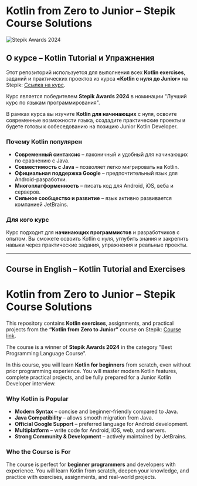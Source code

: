 # Kotlin from Zero to Junior – Stepik Course Solutions

![Stepik Awards 2024](https://cdn.stepik.net/media/cache/images/courses/207758/cover_0xm2U0N/67ce232a902322bbcbbbb1e36202f3fb.png)

## О курсе – Kotlin Tutorial и Упражнения

Этот репозиторий используется для выполнения всех **Kotlin exercises**, заданий и практических проектов из курса **«Kotlin с нуля до Junior»** на Stepik: [Ссылка на курс](https://stepik.org/course/207758/syllabus).

Курс является победителем **Stepik Awards 2024** в номинации "Лучший курс по языкам программирования".

В рамках курса вы изучите **Kotlin для начинающих** с нуля, освоите современные возможности языка, создадите практические проекты и будете готовы к собеседованию на позицию Junior Kotlin Developer.

### Почему Kotlin популярен

- **Современный синтаксис** – лаконичный и удобный для начинающих по сравнению с Java.
- **Совместимость с Java** – позволяет легко мигрировать на Kotlin.
- **Официальная поддержка Google** – предпочтительный язык для Android-разработки.
- **Многоплатформенность** – писать код для Android, iOS, веба и серверов.
- **Сильное сообщество и развитие** – язык активно развивается компанией JetBrains.

### Для кого курс

Курс подходит для **начинающих программистов** и разработчиков с опытом. Вы сможете освоить Kotlin с нуля, углубить знания и закрепить навыки через практические задания, упражнения и реальные проекты.

---

## Course in English – Kotlin Tutorial and Exercises

# Kotlin from Zero to Junior – Stepik Course Solutions

This repository contains **Kotlin exercises**, assignments, and practical projects from the **“Kotlin from Zero to Junior”** course on Stepik: [Course link](https://stepik.org/course/207758/syllabus).

The course is a winner of **Stepik Awards 2024** in the category "Best Programming Language Course".

In this course, you will learn **Kotlin for beginners** from scratch, even without prior programming experience. You will master modern Kotlin features, complete practical projects, and be fully prepared for a Junior Kotlin Developer interview.

### Why Kotlin is Popular

- **Modern Syntax** – concise and beginner-friendly compared to Java.
- **Java Compatibility** – allows smooth migration from Java.
- **Official Google Support** – preferred language for Android development.
- **Multiplatform** – write code for Android, iOS, web, and servers.
- **Strong Community & Development** – actively maintained by JetBrains.

### Who the Course is For

The course is perfect for **beginner programmers** and developers with experience. You will learn Kotlin from scratch, deepen your knowledge, and practice with exercises, assignments, and real-world projects.


